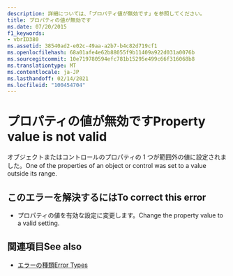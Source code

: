 ```yaml
---
description: 詳細については、「プロパティ値が無効です」を参照してください。
title: プロパティの値が無効です
ms.date: 07/20/2015
f1_keywords:
- vbrID380
ms.assetid: 38540ad2-e02c-49aa-a2b7-b4c82d719cf1
ms.openlocfilehash: 68a01afe4e62b88055f9b11409a922d031a0076b
ms.sourcegitcommit: 10e719780594efc781b15295e499c66f316068b8
ms.translationtype: MT
ms.contentlocale: ja-JP
ms.lasthandoff: 02/14/2021
ms.locfileid: "100454704"
---
```

# <a name="property-value-is-not-valid"></a><span data-ttu-id="ddb24-103">プロパティの値が無効です</span><span class="sxs-lookup"><span data-stu-id="ddb24-103">Property value is not valid</span></span>

<span data-ttu-id="ddb24-104">オブジェクトまたはコントロールのプロパティの 1 つが範囲外の値に設定されました。</span><span class="sxs-lookup"><span data-stu-id="ddb24-104">One of the properties of an object or control was set to a value outside its range.</span></span>  
  
## <a name="to-correct-this-error"></a><span data-ttu-id="ddb24-105">このエラーを解決するには</span><span class="sxs-lookup"><span data-stu-id="ddb24-105">To correct this error</span></span>  
  
- <span data-ttu-id="ddb24-106">プロパティの値を有効な設定に変更します。</span><span class="sxs-lookup"><span data-stu-id="ddb24-106">Change the property value to a valid setting.</span></span>  
  
## <a name="see-also"></a><span data-ttu-id="ddb24-107">関連項目</span><span class="sxs-lookup"><span data-stu-id="ddb24-107">See also</span></span>

- [<span data-ttu-id="ddb24-108">エラーの種類</span><span class="sxs-lookup"><span data-stu-id="ddb24-108">Error Types</span></span>](../programming-guide/language-features/error-types.md)

